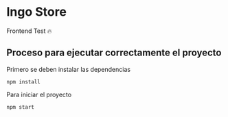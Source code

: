 # Ingo Store

Frontend Test :fire:

## Proceso para ejecutar correctamente el proyecto

Primero se deben instalar las dependencias
```
npm install
```

Para iniciar el proyecto
```
npm start
```

